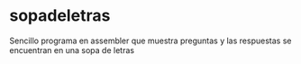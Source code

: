 # sopadeletras
Sencillo programa en assembler que muestra preguntas y las respuestas se encuentran en una sopa de letras
